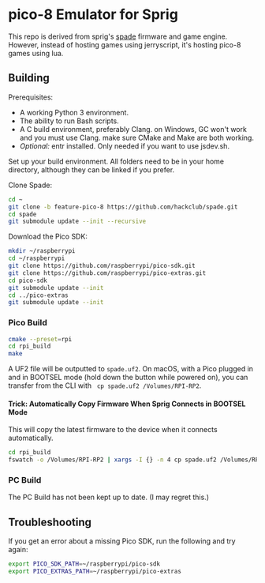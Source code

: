 # pico-8 Emulator for Sprig

This repo is derived from sprig's [spade](https://github.com/hackclub/spade) firmware and game engine. However, instead of hosting games using jerryscript, it's hosting pico-8 games using lua.

## Building

Prerequisites:

- A working Python 3 environment.
- The ability to run Bash scripts.
- A C build environment, preferably Clang. on Windows, GC won't work and you must use Clang. make sure CMake and Make are both working.
- *Optional:* entr installed. Only needed if you want to use jsdev.sh.

Set up your build environment. All folders need to be in your home directory, although they can be linked if you prefer.

Clone Spade:

```sh
cd ~
git clone -b feature-pico-8 https://github.com/hackclub/spade.git
cd spade
git submodule update --init --recursive
```

Download the Pico SDK:

```sh
mkdir ~/raspberrypi
cd ~/raspberrypi
git clone https://github.com/raspberrypi/pico-sdk.git
git clone https://github.com/raspberrypi/pico-extras.git
cd pico-sdk
git submodule update --init
cd ../pico-extras
git submodule update --init
```

### Pico Build

```sh
cmake --preset=rpi
cd rpi_build
make
```

A UF2 file will be outputted to `spade.uf2`. On macOS, with a Pico plugged in and in BOOTSEL mode (hold down the button while powered on), you can transfer from the CLI with `
cp spade.uf2 /Volumes/RPI-RP2`.

#### Trick: Automatically Copy Firmware When Sprig Connects in BOOTSEL Mode

This will copy the latest firmware to the device when it connects automatically.

``` sh
cd rpi_build
fswatch -o /Volumes/RPI-RP2 | xargs -I {} -n 4 cp spade.uf2 /Volumes/RPI-RP2
```


### PC Build

The PC Build has not been kept up to date. (I may regret this.)

## Troubleshooting

If you get an error about a missing Pico SDK, run the following and try again:

```sh
export PICO_SDK_PATH=~/raspberrypi/pico-sdk
export PICO_EXTRAS_PATH=~/raspberrypi/pico-extras
```
